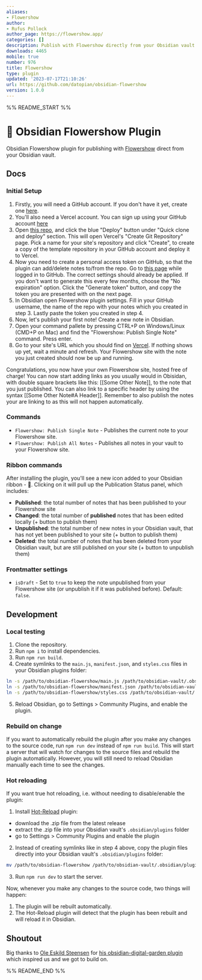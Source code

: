 ```yaml
---
aliases:
- Flowershow
author:
- Rufus Pollock
author_page: https://flowershow.app/
categories: []
description: Publish with Flowershow directly from your Obsidian vault.
downloads: 4465
mobile: true
number: 976
title: Flowershow
type: plugin
updated: '2023-07-17T21:10:26'
url: https://github.com/datopian/obsidian-flowershow
version: 1.0.0
---
```


%% README_START %%

# 🌷 Obsidian Flowershow Plugin

Obsidian Flowershow plugin for publishing with [Flowershow](https://github.com/datopian/flowershow) direct from your Obsidian vault.

## Docs

### Initial Setup

1. Firstly, you will need a GitHub account. If you don't have it yet, create one [here](https://github.com/signup).
2. You'll also need a Vercel account. You can sign up using your GitHub account [here](https://vercel.com/signup)
3. Open [this repo](https://github.com/datopian/flowershow), and click the blue "Deploy" button under "Quick clone and deploy" section. This will open Vercel's "Create Git Repository" page. Pick a name for your site's repository and click "Create", to create a copy of the template repository in your GitHub account and deploy it to Vercel.
4. Now you need to create a personal access token on GitHub, so that the plugin can add/delete notes to/from the repo. Go to [this page](https://github.com/settings/tokens/new?scopes=repo) while logged in to GitHub. The correct settings should already be applied. If you don't want to generate this every few months, choose the "No expiration" option. Click the "Generate token" button, and copy the token you are presented with on the next page. 
5. In Obsidian open Flowershow plugin settings. Fill in your GitHub username, the name of the repo with your notes which you created in step 3. Lastly paste the token you created in step 4.
6. Now, let's publish your first note! Create a new note in Obsidian.
7. Open your command pallete by pressing CTRL+P on Windows/Linux (CMD+P on Mac) and find the "Flowershow: Publish Single Note" command. Press enter.
8. Go to your site's URL which you should find on [Vercel](https://vercel.com/dashboard). If nothing shows up yet, wait a minute and refresh. Your Flowershow site with the note you just created should now be up and running.

Congratulations, you now have your own Flowershow site, hosted free of charge! 
You can now start adding links as you usually would in Obisidan, with double square brackets like this: [[Some Other Note]], to the note that you just published. You can also link to a specific header by using the syntax [[Some Other Note#A Header]]. Remember to also publish the notes your are linking to as this will not happen automatically. 

### Commands

* `Flowershow: Publish Single Note` - Publishes the current note to your Flowershow site.
* `Flowershow: Publish All Notes` - Publishes all notes in your vault to your Flowershow site.

### Ribbon commands

After installing the plugin, you'll see a new icon added to your Obsidian ribbon - 🌱.
Clicking on it will pull up the Publication Status panel, which includes:

* **Published**: the total number of notes that has been published to your Flowershow site
* **Changed**: the total number of __published__ notes that has been edited locally (+ button to publish them)
* **Unpublished**: the total number of new notes in your Obsidian vault, that has not yet been published to your site (+ button to publish them)
* **Deleted**: the total number of notes that has been deleted from your Obsidian vault, but are still published on your site (+ button to unpublish them)

### Frontmatter settings

* `isDraft` - Set to `true` to keep the note unpublished from your Flowershow site (or unpublish it if it was published before). Default: `false`.

## Development

### Local testing

1. Clone the repository.
2. Run `npm i` to install dependencies.
3. Run `npm run build`.
4. Create symlinks to the `main.js`, `manifest.json`, and `styles.css` files in your Obsidian plugins folder:

``` sh
ln -s /path/to/obsidian-flowershow/main.js /path/to/obsidian-vault/.obsidian/plugins/flowershow/main.js
ln -s /path/to/obsidian-flowershow/manifest.json /path/to/obsidian-vault/.obsidian/plugins/flowershow/manifest.json
ln -s /path/to/obsidian-flowershow/styles.css /path/to/obsidian-vault/.obsidian/plugins/flowershow/styles.css
```

5. Reload Obsidian, go to Settings > Community Plugins, and enable the plugin.

### Rebuild on change 

If you want to automatically rebuild the plugin after you make any changes to the source code, run `npm run dev` instead of `npm run build`. This will start a server that will watch for changes to the source files and rebuild the plugin automatically. However, you will still need to reload Obsidian manually each time to see the changes.

### Hot reloading

If you want true hot reloading, i.e. without needing to disable/enable the plugin:

1. Install [Hot-Reload](https://github.com/pjeby/hot-reload) plugin:
  - download the .zip file from the latest release
  - extract the .zip file into your Obsidian vault's `.obsidian/plugins` folder
  - go to Settings > Community Plugins and enable the plugin
2. Instead of creating symlinks like in step 4 above, copy the plugin files directly into your Obsidian vault's `.obsidian/plugins` folder:

``` sh
mv /path/to/obsidian-flowershow /path/to/obsidian-vault/.obsidian/plugins/
```

3. Run `npm run dev` to start the server.

Now, whenever you make any changes to the source code, two things will happen:
1. The plugin will be rebuilt automatically.
2. The Hot-Reload plugin will detect that the plugin has been rebuilt and will reload it in Obsidian.

## Shoutout

Big thanks to [Ole Eskild Steensen](https://github.com/oleeskild) for [his obsidian-digital-garden plugin](https://github.com/oleeskild/obsidian-digital-garden/tree/main) which inspired us and we got to build on.



%% README_END %%